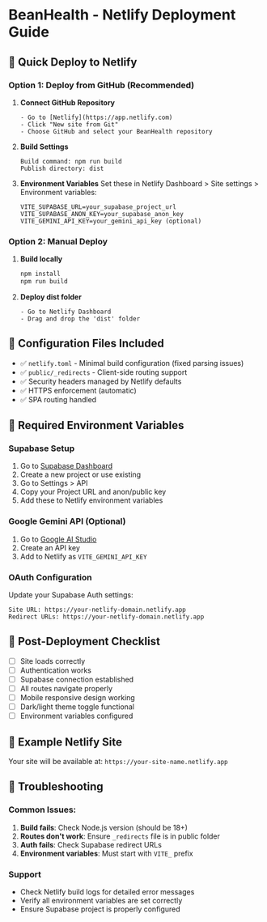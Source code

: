 # BeanHealth - Netlify Deployment Guide

## 🚀 Quick Deploy to Netlify

### Option 1: Deploy from GitHub (Recommended)

1. **Connect GitHub Repository**
   ```
   - Go to [Netlify](https://app.netlify.com)
   - Click "New site from Git"
   - Choose GitHub and select your BeanHealth repository
   ```

2. **Build Settings**
   ```
   Build command: npm run build
   Publish directory: dist
   ```

3. **Environment Variables**
   Set these in Netlify Dashboard > Site settings > Environment variables:
   ```
   VITE_SUPABASE_URL=your_supabase_project_url
   VITE_SUPABASE_ANON_KEY=your_supabase_anon_key
   VITE_GEMINI_API_KEY=your_gemini_api_key (optional)
   ```

### Option 2: Manual Deploy

1. **Build locally**
   ```bash
   npm install
   npm run build
   ```

2. **Deploy dist folder**
   ```
   - Go to Netlify Dashboard
   - Drag and drop the 'dist' folder
   ```

## 🔧 Configuration Files Included

- ✅ `netlify.toml` - Minimal build configuration (fixed parsing issues)
- ✅ `public/_redirects` - Client-side routing support  
- ✅ Security headers managed by Netlify defaults
- ✅ HTTPS enforcement (automatic)
- ✅ SPA routing handled

## 🔐 Required Environment Variables

### Supabase Setup
1. Go to [Supabase Dashboard](https://app.supabase.com)
2. Create a new project or use existing
3. Go to Settings > API
4. Copy your Project URL and anon/public key
5. Add these to Netlify environment variables

### Google Gemini API (Optional)
1. Go to [Google AI Studio](https://makersuite.google.com/app/apikey)
2. Create an API key
3. Add to Netlify as `VITE_GEMINI_API_KEY`

### OAuth Configuration
Update your Supabase Auth settings:
```
Site URL: https://your-netlify-domain.netlify.app
Redirect URLs: https://your-netlify-domain.netlify.app
```

## 🎯 Post-Deployment Checklist

- [ ] Site loads correctly
- [ ] Authentication works
- [ ] Supabase connection established
- [ ] All routes navigate properly
- [ ] Mobile responsive design working
- [ ] Dark/light theme toggle functional
- [ ] Environment variables configured

## 🔗 Example Netlify Site

Your site will be available at: `https://your-site-name.netlify.app`

## 🚨 Troubleshooting

### Common Issues:
1. **Build fails**: Check Node.js version (should be 18+)
2. **Routes don't work**: Ensure `_redirects` file is in public folder
3. **Auth fails**: Check Supabase redirect URLs
4. **Environment variables**: Must start with `VITE_` prefix

### Support
- Check Netlify build logs for detailed error messages
- Verify all environment variables are set correctly
- Ensure Supabase project is properly configured